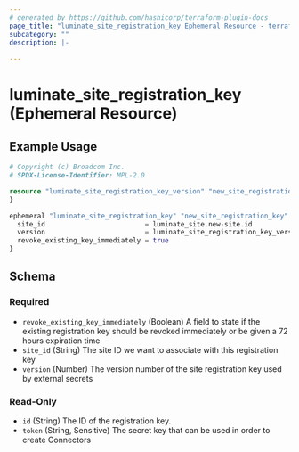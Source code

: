 ```yaml
---
# generated by https://github.com/hashicorp/terraform-plugin-docs
page_title: "luminate_site_registration_key Ephemeral Resource - terraform-provider-luminate"
subcategory: ""
description: |-
  
---
```


# luminate_site_registration_key (Ephemeral Resource)



## Example Usage

```terraform
# Copyright (c) Broadcom Inc.
# SPDX-License-Identifier: MPL-2.0

resource "luminate_site_registration_key_version" "new_site_registration_key_version" {
}

ephemeral "luminate_site_registration_key" "new_site_registration_key" {
  site_id                         = luminate_site.new-site.id
  version                         = luminate_site_registration_key_version.new_site_registration_key_version.version
  revoke_existing_key_immediately = true
}
```

<!-- schema generated by tfplugindocs -->
## Schema

### Required

- `revoke_existing_key_immediately` (Boolean) A field to state if the existing registration key should be revoked immediately or be given a 72 hours expiration time
- `site_id` (String) The site ID we want to associate with this registration key
- `version` (Number) The version number of the site registration key used by external secrets

### Read-Only

- `id` (String) The ID of the registration key.
- `token` (String, Sensitive) The secret key that can be used in order to create Connectors
